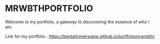 # MRWBTHPORTFOLIO
Welcome to my portfolio, a gateway to discovering the essence of who I am.

Link for my portfolio : https://bentahrimerwane.github.io/portfoliomrwnbth/
